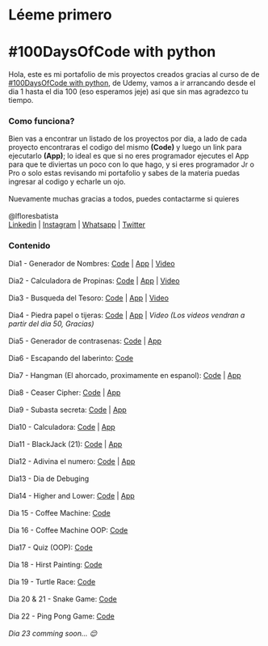# Léeme primero
# #100DaysOfCode with python

Hola, este es mi portafolio de mis proyectos creados gracias al curso de de <a href="https://www.udemy.com/course/100-days-of-code/" target="_blank">#100DaysOfCode with python</a>, de Udemy, vamos a ir arrancando desde el dia 1 hasta el dia 100 (eso esperamos jeje) asi que sin mas agradezco tu tiempo.

<h3>Como funciona?</h3>
Bien vas a encontrar un listado de los proyectos por dia, a lado de cada proyecto encontraras el codigo del mismo <b>(Code)</b> y luego un link para ejecutarlo <b>(App)</b>; lo ideal es que si no eres programador ejecutes el App para que te diviertas un poco con lo que hago, y si eres programador Jr o Pro o solo estas revisando mi portafolio y sabes de la materia puedas ingresar al codigo y echarle un ojo.
<br>
<br>
Nuevamente muchas gracias a todos, puedes contactarme si quieres
<br>
<br>
@lfloresbatista
<br><a href="https://www.linkedin.com/in/luisfloresb/" target="_blank">Linkedin</a> | <a href="https://instagram.com/soy.krlomagno" target="_blank">Instagram</a> | <a href="https://wa.me/50766319520" target="_blank">Whatsapp</a> | <a href="https://twitter.com/lfloresbatista" target="_blank">Twitter</a>
<h3>Contenido</h3>

Dia1 - Generador de Nombres: <a href="https://github.com/lfloresbatista/100DaysOfCode/blob/main/100%20Proyectos/day1-generador-nombre.py">Code</a> | <a href="https://replit.com/@lfloresbatista/Generador-de-Nombres?v=1" target="_blank">App</a> | <a href="https://www.instagram.com/p/Cba632qJHfE/" target="_blank">Video</a>
<br>
<br>
Dia2 - Calculadora de Propinas: <a href="https://github.com/lfloresbatista/100DaysOfCode/blob/main/100%20Proyectos/day2-calculadora-propina.py">Code</a> | <a href="https://replit.com/@lfloresbatista/Calculadora-de-Propinas?v=1" target="_blank">App</a> | <a href="https://www.instagram.com/tv/CbfVTc-LI51" target="_blank">Video</a>
<br>
<br>
Dia3 - Busqueda del Tesoro: <a href="https://github.com/lfloresbatista/100DaysOfCode/blob/main/100%20Proyectos/day3-busqueda-tesoro.py">Code</a> | <a href="https://replit.com/@lfloresbatista/La-busqueda-del-tesoro" target="_blank">App</a> | <a href="https://www.instagram.com/tv/CbmSevSMEUt" target="_blank">Video</a>
<br>
<br>
Dia4 - Piedra papel o tijeras: <a href="https://github.com/lfloresbatista/100DaysOfCode/blob/main/100%20Proyectos/day4-piedra-papel-o-tijeras.py">Code</a> | <a href="https://replit.com/@lfloresbatista/El-mundo-de-piedra-papel-o-tijeras" target="_blank">App</a> | <i>Video (Los videos vendran a partir del dia 50, Gracias)</i>
<br>
<br>
Dia5 - Generador de contrasenas: <a href="https://github.com/lfloresbatista/100DaysOfCode/blob/main/100%20Proyectos/day5-password-generator.py">Code</a> | <a href="https://replit.com/@lfloresbatista/Generador-de-Contrasenas" target="_blank">App</a> 
<br>
<br>
Dia6 - Escapando del laberinto: <a href="https://github.com/lfloresbatista/100DaysOfCode/blob/main/100%20Proyectos/day6-Escaping-the-maze.py">Code</a> 
<br>
<br>
Dia7 - Hangman (El ahorcado, proximamente en espanol): <a href="https://github.com/lfloresbatista/100DaysOfCode/tree/main/100%20Proyectos/Day7-Hangman">Code</a> | <a href="https://replit.com/@lfloresbatista/Day-7-Hangman" target="_blank">App</a> 
<br>
<br>
Dia8 - Ceaser Cipher: <a href="https://github.com/lfloresbatista/100DaysOfCode/tree/main/100%20Proyectos/Day8-Ceasar-Cipher">Code</a> | <a href="https://replit.com/@lfloresbatista/Day8-Ceasar-Cipher">App</a>
<br>
<br>
Dia9 - Subasta secreta: <a href="https://github.com/lfloresbatista/100DaysOfCode/blob/main/100%20Proyectos/day9-blind-auction.py">Code</a> | <a href="https://replit.com/@lfloresbatista/blind-auction">App</a>
<br>
<br>
Dia10 - Calculadora: <a href="https://github.com/lfloresbatista/100DaysOfCode/blob/main/100%20Proyectos/day10-calculator.py">Code</a> | <a href="https://replit.com/@lfloresbatista/day10-Calculator">App</a>
<br>
<br>
Dia11 - BlackJack (21): <a href="https://github.com/lfloresbatista/100DaysOfCode/blob/main/100%20Proyectos/day11-blackjack.py" target="_blank">Code</a> | <a href="https://replit.com/@lfloresbatista/blackjack-start" target="_blank">App</a> 
<br>
<br>
Dia12 - Adivina el numero: <a href="https://github.com/lfloresbatista/100DaysOfCode/blob/main/100%20Proyectos/day12-adivina-numero.py" target="_blank">Code</a> | <a href="https://replit.com/@lfloresbatista/guess-the-number-start" target="_blank">App</a> 
<br>
<br>
Dia13 - Dia de Debuging
<br>
<br>
Dia14 - Higher and Lower: <a href="https://github.com/lfloresbatista/100DaysOfCode/tree/main/100%20Proyectos/day14-higher-lower" target="_blank">Code</a> | <a href="https://replit.com/@lfloresbatista/higher-lower" target="_blank">App</a> 
<br>
<br>
Dia 15 - Coffee Machine: <a href="https://github.com/lfloresbatista/100DaysOfCode/tree/main/100%20Proyectos/day16-cofee_machine">Code</a>
<br>
<br>
Dia 16 - Coffee Machine OOP: <a href="https://github.com/lfloresbatista/100DaysOfCode/tree/main/100%20Proyectos/day15-coffee-machine-OOP" target="_blank">Code</a>
<br>
<br> 
Dia17 - Quiz (OOP): <a href="https://github.com/lfloresbatista/100DaysOfCode/tree/main/100%20Proyectos/day17-quiz-OOP" target="_blank">Code</a>
<br>
<br>
Dia 18 - Hirst Painting: <a href="https://github.com/lfloresbatista/100DaysOfCode/tree/main/100%20Proyectos/Day_18-Hirst_Paint" target="_blank">Code</a>
<br>
<br>
Dia 19 - Turtle Race: <a href="https://github.com/lfloresbatista/100DaysOfCode/blob/main/100%20Proyectos/day%2019-turtle_race.py" target="_blank">Code</a>
<br>
<br>
Dia 20 & 21 - Snake Game: <a href="https://github.com/lfloresbatista/100DaysOfCode/tree/main/100%20Proyectos/day%2020-21_Snake-Game" target="_blank">Code</a>
<br>
<br>
Dia 22 - Ping Pong Game: <a href="https://github.com/lfloresbatista/100DaysOfCode/tree/main/100%20Proyectos/day%2022_Ping-Pong_Game" target= "_blank">Code</a>
<br>
<br>
<i>Dia 23 comming soon... :relieved:</i>
<br>
<br> 
